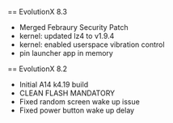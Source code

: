 == EvolutionX 8.3
- Merged Febraury Security Patch
- kernel: updated lz4 to v1.9.4
- kernel: enabled userspace vibration control
- pin launcher app in memory

== EvolutionX 8.2
- Initial A14 k4.19 build
- CLEAN FLASH MANDATORY
- Fixed random screen wake up issue
- Fixed power button wake up delay
